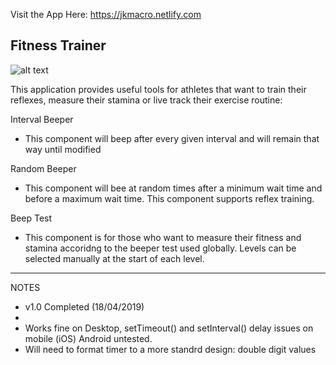 Visit the App Here: https://jkmacro.netlify.com

## Fitness Trainer
![alt text](https://raw.githubusercontent.com/JuliusKarl/MyReactApp/master/public/favicon.png)

This application provides useful tools for athletes that want to train their reflexes, measure their stamina or live track their exercise routine:

Interval Beeper
 - This component will beep after every given interval and will remain that way until modified
 
Random Beeper
 - This component will bee at random times after a minimum wait time and before a maximum wait time. This component 
   supports reflex training.

Beep Test
 - This component is for those who want to measure their fitness and stamina accoridng to the beeper test used globally.
   Levels can be selected manually at the start of each level.


------------------------------------------------------------------------------------------------------------------------
NOTES
 - v1.0 Completed (18/04/2019)
 - 
 - Works fine on Desktop, setTimeout() and setInterval() delay issues on mobile (iOS) Android untested.
 - Will need to format timer to a more standrd design: double digit values

